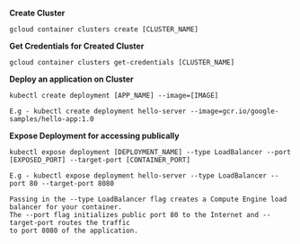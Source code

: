 **Create Cluster**

    gcloud container clusters create [CLUSTER_NAME]
    
**Get Credentials for Created Cluster**

    gcloud container clusters get-credentials [CLUSTER_NAME]
    
**Deploy an application on Cluster**

    kubectl create deployment [APP_NAME] --image=[IMAGE]
    
    E.g - kubectl create deployment hello-server --image=gcr.io/google-samples/hello-app:1.0
    
**Expose Deployment for accessing publically**

    kubectl expose deployment [DEPLOYMENT_NAME] --type LoadBalancer --port [EXPOSED_PORT] --target-port [CONTAINER_PORT]
    
    E.g - kubectl expose deployment hello-server --type LoadBalancer --port 80 --target-port 8080
    
    Passing in the --type LoadBalancer flag creates a Compute Engine load balancer for your container. 
    The --port flag initializes public port 80 to the Internet and --target-port routes the traffic 
    to port 8080 of the application.
    

